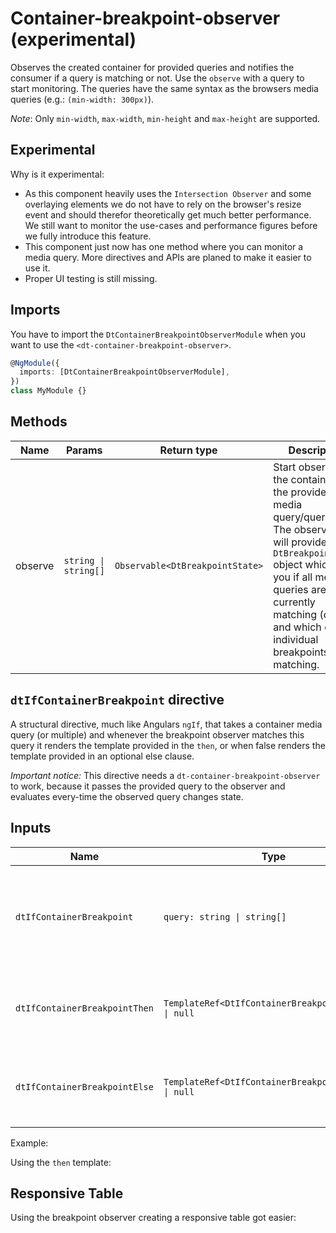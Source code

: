 # Container-breakpoint-observer (experimental)

Observes the created container for provided queries and notifies the consumer if
a query is matching or not. Use the `observe` with a query to start monitoring.
The queries have the same syntax as the browsers media queries (e.g.:
`(min-width: 300px)`).

_Note_: Only `min-width`, `max-width`, `min-height` and `max-height` are
supported.

<ba-live-example name="DtExampleContainerBreakpointObserverDefault"></ba-live-example>

## Experimental

Why is it experimental:

- As this component heavily uses the `Intersection Observer` and some overlaying
  elements we do not have to rely on the browser's resize event and should
  therefor theoretically get much better performance. We still want to monitor
  the use-cases and performance figures before we fully introduce this feature.
- This component just now has one method where you can monitor a media query.
  More directives and APIs are planed to make it easier to use it.
- Proper UI testing is still missing.

## Imports

You have to import the `DtContainerBreakpointObserverModule` when you want to
use the `<dt-container-breakpoint-observer>`.

```typescript
@NgModule({
  imports: [DtContainerBreakpointObserverModule],
})
class MyModule {}
```

## Methods

| Name    | Params               | Return type                     | Description                                                                                                                                                                                                                                                  |
| ------- | -------------------- | ------------------------------- | ------------------------------------------------------------------------------------------------------------------------------------------------------------------------------------------------------------------------------------------------------------ |
| observe | `string \| string[]` | `Observable<DtBreakpointState>` | Start observing the container with the provided media query/queries. The observable will provide you a `DtBreakpointState` object which tells you if all media queries are currently matching (or not) and which of the individual breakpoints are matching. |

## `dtIfContainerBreakpoint` directive

A structural directive, much like Angulars `ngIf`, that takes a container media
query (or multiple) and whenever the breakpoint observer matches this query it
renders the template provided in the `then`, or when false renders the template
provided in an optional else clause.

_Important notice:_ This directive needs a `dt-container-breakpoint-observer` to
work, because it passes the provided query to the observer and evaluates
every-time the observed query changes state.

## Inputs

| Name                          | Type                                                  | Description                                                                |
| ----------------------------- | ----------------------------------------------------- | -------------------------------------------------------------------------- |
| `dtIfContainerBreakpoint`     | `query: string \| string[]`                           | The query to observe and evaluate as the condition for showing a template. |
| `dtIfContainerBreakpointThen` | `TemplateRef<DtIfContainerBreakpointContext> \| null` | A template to show if the breakpoint does match.                           |
| `dtIfContainerBreakpointElse` | `TemplateRef<DtIfContainerBreakpointContext> \| null` | A template to show if the breakpoint does not match.                       |

Example:
<ba-live-example name="DtExampleContainerBreakpointObserverIf"></ba-live-example>

Using the `then` template:
<ba-live-example name="DtExampleContainerBreakpointObserverIfElse"></ba-live-example>

## Responsive Table

Using the breakpoint observer creating a responsive table got easier:

<ba-live-example name="DtExampleTableResponsive"></ba-live-example>
